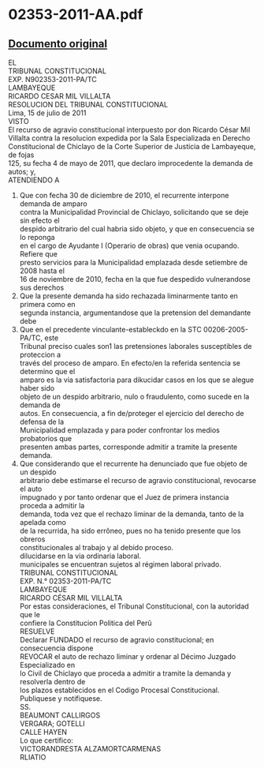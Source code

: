 
02353-2011-AA.pdf
=================
  
[Documento original](https://tc.gob.pe/jurisprudencia/2012/02353-2011-AA.pdf)  
---  
EL  
TRIBUNAL CONSTITUCIONAL  
EXP. N902353-2011-PA/TC  
LAMBAYEQUE  
RICARDO CESAR MIL VILLALTA  
RESOLUCION DEL TRIBUNAL CONSTITUCIONAL  
Lima, 15 de julio de 2011  
VISTO  
El recurso de agravio constitucional interpuesto por don Ricardo César Mil  
Villalta contra la resolucion expedida por la Sala Especializada en Derecho  
Constitucional de Chiclayo de la Corte Superior de Justicia de Lambayeque, de fojas  
125, su fecha 4 de mayo de 2011, que declaro improcedente la demanda de autos; y,  
ATENDIENDO A  
1. Que con fecha 30 de diciembre de 2010, el recurrente interpone demanda de amparo  
contra la Municipalidad Provincial de Chiclayo, solicitando que se deje sin efecto el  
despido arbitrario del cual habria sido objeto, y que en consecuencia se lo reponga  
en el cargo de Ayudante I (Operario de obras) que venia ocupando. Refiere que  
presto servicios para la Municipalidad emplazada desde setiembre de 2008 hasta el  
16 de noviembre de 2010, fecha en la que fue despedido vulnerandose sus derechos  
2. Que la presente demanda ha sido rechazada liminarmente tanto en primera como en  
segunda instancia, argumentandose que la pretension del demandante debe  
3. Que en el precedente vinculante-estableckdo en la STC 00206-2005-PA/TC, este  
Tribunal preciso cuales son1 las pretensiones laborales susceptibles de proteccion a  
través del proceso de amparo. En efecto/en la referida sentencia se determino que el  
amparo es la via satisfactoria para dikucidar casos en los que se alegue haber sido  
objeto de un despido arbitrario, nulo o fraudulento, como sucede en la demanda de  
autos. En consecuencia, a fin de/proteger el ejercicio del derecho de defensa de la  
Municipalidad emplazada y para poder confrontar los medios probatorios que  
presenten ambas partes, corresponde admitir a tramite la presente demanda.  
4. Que considerando que el recurrente ha denunciado que fue objeto de un despido  
arbitrario debe estimarse el recurso de agravio constitucional, revocarse el auto  
impugnado y por tanto ordenar que el Juez de primera instancia proceda a admitir la  
demanda, toda vez que el rechazo liminar de la demanda, tanto de la apelada como  
de la recurrida, ha sido errôneo, pues no ha tenido presente que los obreros  
constitucionales al trabajo y al debido proceso.  
dilucidarse en la via ordinaria laboral.  
municipales se encuentran sujetos al régimen laboral privado.  
TRIBUNAL CONSTITUCIONAL  
EXP. N.° 02353-2011-PA/TC  
LAMBAYEQUE  
RICARDO CÉSAR MIL VILLALTA  
Por estas consideraciones, el Tribunal Constitucional, con la autoridad que le  
confiere la Constitucion Politica del Perû  
RESUELVE  
Declarar FUNDADO el recurso de agravio constitucional; en consecuencia dispone  
REVOCAR el auto de rechazo liminar y ordenar al Décimo Juzgado Especializado en  
lo Civil de Chiclayo que proceda a admitir a tramite la demanda y resolverla dentro de  
los plazos establecidos en el Codigo Procesal Constitucional.  
Publiquese y notifiquese.  
SS.  
BEAUMONT CALLIRGOS  
VERGARA; GOTELLI  
CALLE HAYEN  
Lo que certifico:  
VICTORANDRESTA ALZAMORTCARMENAS  
RLIATIO